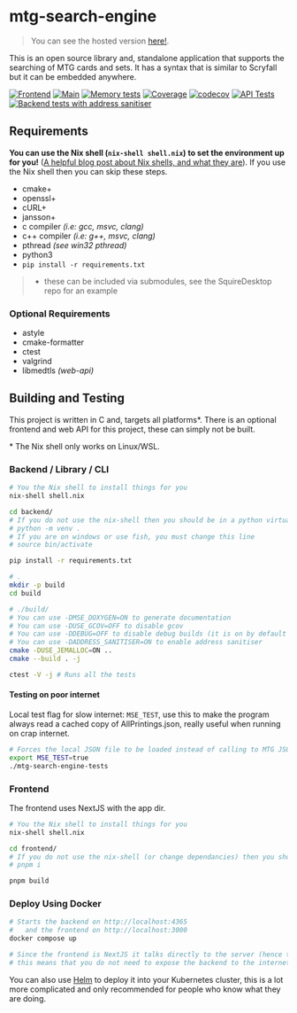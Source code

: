 # mtg-search-engine

> You can see the hosted version [here!](https://monarch.djpiper28.co.uk).

This is an open source library and, standalone application that supports the searching of MTG cards
and sets. It has a syntax that is similar to Scryfall but it can be embedded anywhere.

[![Frontend](https://github.com/MonarchDevelopment/mtg-search-engine/actions/workflows/frontend.yml/badge.svg)](https://github.com/MonarchDevelopment/mtg-search-engine/actions/workflows/frontend.yml)
[![Main](https://github.com/MonarchDevelopment/mtg-search-engine/actions/workflows/main.yml/badge.svg)](https://github.com/MonarchDevelopment/mtg-search-engine/actions/workflows/main.yml)
[![Memory tests](https://github.com/MonarchDevelopment/mtg-search-engine/actions/workflows/memtests.yml/badge.svg)](https://github.com/MonarchDevelopment/mtg-search-engine/actions/workflows/memtests.yml)
[![Coverage](https://github.com/djpiper28/mtg-search-engine/actions/workflows/coverage.yml/badge.svg)](https://github.com/djpiper28/mtg-search-engine/actions/workflows/coverage.yml)
[![codecov](https://codecov.io/github/djpiper28/mtg-search-engine/graph/badge.svg?token=FK7LTBC9AC)](https://codecov.io/github/djpiper28/mtg-search-engine)
[![API Tests](https://github.com/djpiper28/mtg-search-engine/actions/workflows/apitests.yml/badge.svg)](https://github.com/djpiper28/mtg-search-engine/actions/workflows/apitests.yml)
[![Backend tests with address sanitiser](https://github.com/djpiper28/mtg-search-engine/actions/workflows/address_sanitiser.yml/badge.svg?branch=main)](https://github.com/djpiper28/mtg-search-engine/actions/workflows/address_sanitiser.yml)

## Requirements

**You can use the Nix shell (`nix-shell shell.nix`) to set the environment up for you!** ([A helpful blog post about Nix shells, and what they are](https://ghedam.at/15978/an-introduction-to-nix-shell)).
If you use the Nix shell then you can skip these steps.

- cmake+
- openssl+
- cURL+
- jansson+
- c compiler _(i.e: gcc, msvc, clang)_
- c++ compiler _(i.e: g++, msvc, clang)_
- pthread _(see win32 pthread)_
- python3
- `pip install -r requirements.txt`

> - these can be included via submodules, see the SquireDesktop repo for an example

### Optional Requirements

- astyle
- cmake-formatter
- ctest
- valgrind
- libmedtls _(web-api)_

## Building and Testing

This project is written in C and, targets all platforms\*. There is an optional frontend and web API for this project, these can simply not be built.

\* The Nix shell only works on Linux/WSL.

### Backend / Library / CLI

```sh
# You the Nix shell to install things for you
nix-shell shell.nix

cd backend/
# If you do not use the nix-shell then you should be in a python virtual environment
# python -m venv .
# If you are on windows or use fish, you must change this line
# source bin/activate

pip install -r requirements.txt

# .
mkdir -p build
cd build

# ./build/
# You can use -DMSE_DOXYGEN=ON to generate documentation
# You can use -DUSE_GCOV=OFF to disable gcov
# You can use -DDEBUG=OFF to disable debug builds (it is on by default as usable coredumps make me happy)
# You can use -DADDRESS_SANITISER=ON to enable address sanitiser
cmake -DUSE_JEMALLOC=ON ..
cmake --build . -j

ctest -V -j # Runs all the tests
```

#### Testing on poor internet

Local test flag for slow internet: `MSE_TEST`, use this to make the program always read a cached copy of AllPrintings.json,
really useful when running on crap internet.

```sh
# Forces the local JSON file to be loaded instead of calling to MTG JSON to download it
export MSE_TEST=true
./mtg-search-engine-tests
```

### Frontend

The frontend uses NextJS with the app dir.

```sh
# You the Nix shell to install things for you
nix-shell shell.nix

cd frontend/
# If you do not use the nix-shell (or change dependancies) then you should setup you node_modules
# pnpm i

pnpm build
```

### Deploy Using Docker

```bash
# Starts the backend on http://localhost:4365
#   and the frontend on http://localhost:3000
docker compose up

# Since the frontend is NextJS it talks directly to the server (hence the network bridge),
# this means that you do not need to expose the backend to the internet, or worry about CORS!!
```

You can also use [Helm](https://helm.sh/) to deploy it into your Kubernetes cluster, this is a lot more complicated and only recommended for people who know what they are doing.
